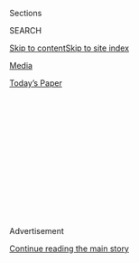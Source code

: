 <div id="app">

<div>

<div>

<div>

<div class="NYTAppHideMasthead css-1q2w90k e1suatyy0">

<div class="section css-ui9rw0 e1suatyy2">

<div class="css-eph4ug er09x8g0">

<div class="css-6n7j50">

</div>

<span class="css-1dv1kvn">Sections</span>

<div class="css-10488qs">

<span class="css-1dv1kvn">SEARCH</span>

</div>

[Skip to content](#site-content)[Skip to site
index](#site-index)

</div>

<div id="masthead-section-label" class="css-1wr3we4 eaxe0e00">

[Media](https://www.nytimes3xbfgragh.onion/pages/business/media/index.html)

</div>

<div class="css-10698na e1huz5gh0">

</div>

</div>

<div id="masthead-bar-one" class="section hasLinks css-15hmgas e1csuq9d3">

<div class="css-uqyvli e1csuq9d0">

</div>

<div class="css-1uqjmks e1csuq9d1">

</div>

<div class="css-9e9ivx">

[](https://myaccount.nytimes3xbfgragh.onion/auth/login?response_type=cookie&client_id=vi)

</div>

<div class="css-1bvtpon e1csuq9d2">

[Today’s
Paper](https://www.nytimes3xbfgragh.onion/section/todayspaper)

</div>

</div>

</div>

</div>

<div data-aria-hidden="false">

<div id="site-content" data-role="main">

<div>

<div class="css-1aor85t" style="opacity:0.000000001;z-index:-1;visibility:hidden">

<div class="css-1hqnpie">

<div class="css-epjblv">

<span class="css-17xtcya">[Media](/pages/business/media/index.html)</span><span class="css-x15j1o">|</span><span class="css-fwqvlz">Internal
Inquiry Sealed the Fate of Roger Ailes at
Fox</span>

</div>

<div class="css-k008qs">

<div class="css-1iwv8en">

<span class="css-18z7m18"></span>

<div>

</div>

</div>

<span class="css-1n6z4y">https://nyti.ms/2aadvsX</span>

<div class="css-1705lsu">

<div class="css-4xjgmj">

<div class="css-4skfbu" data-role="toolbar" data-aria-label="Social Media Share buttons, Save button, and Comments Panel with current comment count" data-testid="share-tools">

  - 
  - 
  - 
  - 
    
    <div class="css-6n7j50">
    
    </div>

  - 

</div>

</div>

</div>

</div>

</div>

</div>

<div class="css-13pd83m">

</div>

<div id="top-wrapper" class="css-1sy8kpn">

<div id="top-slug" class="css-l9onyx">

Advertisement

</div>

[Continue reading the main
story](#after-top)

<div class="ad top-wrapper" style="text-align:center;height:100%;display:block;min-height:250px">

<div id="top" class="place-ad" data-position="top" data-size-key="top">

</div>

</div>

<div id="after-top">

</div>

</div>

<div id="sponsor-wrapper" class="css-1hyfx7x">

<div id="sponsor-slug" class="css-19vbshk">

Supported by

</div>

[Continue reading the main
story](#after-sponsor)

<div id="sponsor" class="ad sponsor-wrapper" style="text-align:center;height:100%;display:block">

</div>

<div id="after-sponsor">

</div>

</div>

<div class="css-1vkm6nb ehdk2mb0">

# Internal Inquiry Sealed the Fate of Roger Ailes at Fox

</div>

<div class="css-79elbk" data-testid="photoviewer-wrapper">

<div class="css-z3e15g" data-testid="photoviewer-wrapper-hidden">

</div>

<div class="css-1a48zt4 ehw59r15" data-testid="photoviewer-children">

![<span class="css-16f3y1r e13ogyst0" data-aria-hidden="true">Roger
Ailes and his wife, Elizabeth Tilson. Mr. Ailes is negotiating his exit
from Fox
News.</span><span class="css-cnj6d5 e1z0qqy90" itemprop="copyrightHolder"><span class="css-1ly73wi e1tej78p0">Credit...</span><span><span>Drew
Angerer/Getty
Images</span></span></span>](https://static01.graylady3jvrrxbe.onion/images/2016/07/21/business/21ailes1/21ailes1-articleLarge.jpg?quality=75&auto=webp&disable=upscale)

</div>

</div>

<div class="css-xt80pu e12qa4dv0">

<div class="css-18e8msd">

<div class="css-vp77d3 epjyd6m0">

<div class="css-1baulvz">

By [<span class="css-1baulvz" itemprop="name">Jim
Rutenberg</span>](http://www.nytimes3xbfgragh.onion/by/jim-rutenberg),
[<span class="css-1baulvz" itemprop="name">Ben
Protess</span>](http://www.nytimes3xbfgragh.onion/by/ben-protess) and
[<span class="css-1baulvz last-byline" itemprop="name">Emily
Steel</span>](https://www.nytimes3xbfgragh.onion/by/emily-steel)

</div>

</div>

  - July 20,
    2016

  - 
    
    <div class="css-4xjgmj">
    
    <div class="css-d8bdto" data-role="toolbar" data-aria-label="Social Media Share buttons, Save button, and Comments Panel with current comment count" data-testid="share-tools">
    
      - 
      - 
      - 
      - 
        
        <div class="css-6n7j50">
        
        </div>
    
      - 
    
    </div>
    
    </div>

</div>

</div>

<div class="section meteredContent css-1r7ky0e" name="articleBody" itemprop="articleBody">

<div class="css-1fanzo5 StoryBodyCompanionColumn">

<div class="css-53u6y8">

Executives at 21st Century Fox decided to end the tenure of Roger Ailes
after lawyers they hired to investigate an allegation of sexual
harassment against him took statements from at least six other women who
described inappropriate behavior from Mr. Ailes, two people briefed on
the inquiry said Wednesday.

One of the people said that the details of the allegations, while
unverified, were troubling enough that they left 21st Century Fox little
choice but to force an end to Mr. Ailes’s reign as chairman and chief
executive of Fox News, given the potential liability they presented to
the company both legally and in terms of its own corporate culture.

The people with knowledge of the state of discussions over Mr. Ailes’s
exit agreement said both sides were working toward an accommodation that
would recognize Mr. Ailes’s service to the company as the founder and
leader of Fox News, which sits atop the cable news ratings and is a
major profit engine for 21st Century Fox. The agreement could also
include a provision for him to continue with Fox as a consultant.

But given the personalities and complications involved, the situation
was fluid enough that no accommodation had been reached by Wednesday
night.

</div>

</div>

<div class="css-1fanzo5 StoryBodyCompanionColumn">

<div class="css-53u6y8">

Fox News did not respond to requests for comment on the status of the
discussions or on the investigation, which is being conducted by the law
firm [Paul, Weiss, Rifkind, Wharton &
Garrison](http://www.paulweiss.com/). Lawyers for Mr. Ailes did not
respond to requests for comment.

Mr. Ailes has denied the allegations of sexual harassment and more than
a dozen Fox News staff members, including some top stars, have publicly
supported him.

The people briefed on the investigation, who would not speak for
attribution because of the sensitivity of the investigation, stressed
that it was narrowly focused on the allegations against Mr. Ailes, and
not the broader climate at the network.

But Mr. Ailes’s departure will have much wider implications.

Given Fox News’s place as a central hub for conservative opinion — not
to mention as a primary outlet for the Republican nominee for president,
Donald J. Trump — the shape of its post-Ailes operation goes beyond
corporate intrigue at 21st Century Fox, and could have consequences for
the national political dialogue.

In the two weeks since Gretchen Carlson, a former Fox anchor, filed suit
against Mr. Ailes, the Murdoch family, which runs 21st Century Fox, has
made it clear that its decision to take the allegations seriously was in
keeping with its desire to follow modern standards for office conduct,
and that these needed to extend to Fox News, as well.

</div>

</div>

<div class="css-1fanzo5 StoryBodyCompanionColumn">

<div class="css-53u6y8">

The question in the post-Ailes environment is to what extent the
Murdochs decide to continue on with Mr. Ailes’s current management team.
That, in turn, could determine the future approach and look of the
network, which is the outlet of choice for conservative-leaning viewers
seeking an alternative to the mainstream media.

Speculation about who Mr. Ailes’s successor would be transfixed the
media world on Wednesday, with focus on outsiders such as the CBS News
president, David Rhodes, who had worked at Fox News for several years;
one of Mr. Ailes’s current lieutenants, like Bill Shine or Michael
Clemente; the New York Post chief executive Jesse Angelo or someone from
conservative media like Christopher Ruddy, the founder and chief
executive of Newsmax Media Inc.

At least for the day, fears that some of Fox News’s prime-time stars,
like Bill O’Reilly, Sean Hannity and Greta Van Susteren, would exercise
contract clauses to leave with Mr. Ailes’s loss of his chairmanship,
appeared to abate. Network staff members were acutely focused on Megyn
Kelly, who had hinted in recent months she wanted to leave the network.
She was one of the women who told Paul, Weiss investigators that Mr.
Ailes had acted improperly with her, one of the people briefed on the
inquiry said Tuesday.

Ms. Kelly maintained her silence on Wednesday. But as the end of Mr.
Ailes’s chairmanship approached, it appeared to embolden other women to
discuss their own experiences at the network. Several spoke with
reporters on condition that they not be named.

In interviews, several current and former Fox News employees said
inappropriate comments about a woman’s appearance and her sex life were
frequent in the newsroom.

The newsroom has been on edge in the weeks since Ms. Carlson filed her
suit, one person said. Everybody wants to talk about the drama but
nobody wants to talk in the open, the person said.

As of Wednesday evening, staff members had not received an email from
21st Century Fox, Fox News or Mr. Ailes informing them about the events
that have transpired, the investigation or the future of the network.

</div>

</div>

<div class="css-1fanzo5 StoryBodyCompanionColumn">

<div class="css-53u6y8">

The swift pace of events at Fox News — only two weeks passed between Ms.
Carlson’s filing of her lawsuit and the negotiations to end Mr. Ailes’s
leadership — were especially surprising for a network that has made its
name by embracing “politically incorrect” themes, something in keeping
with the brash personalities of both Mr. Ailes and the 21st Century Fox
patriarch, Rupert Murdoch. Female hosts in skirts, sitting behind
translucent desks that can highlight their legs, have always been a
network trademark.

To completely move away from that ethos would be to fundamentally change
the network. And 21st Century Fox’s leadership will have to be mindful
of maintaining its special relationship with viewers that Mr. Ailes has
so carefully cultivated, and which is central to the financial and
ratings success of the network.

Mr. Murdoch will ultimately determine that direction in close
consultation — and perhaps even some deference — to the two sons he is
grooming to succeed him, Lachlan and James Murdoch. The latter, at
least, is known to have different politics from his father.

So far, none of the three has made any public statement about the
network, its future or, for that matter, Mr. Ailes.

</div>

</div>

</div>

<div>

</div>

<div>

</div>

<div>

</div>

<div>

<div id="bottom-wrapper" class="css-1ede5it">

<div id="bottom-slug" class="css-l9onyx">

Advertisement

</div>

[Continue reading the main
story](#after-bottom)

<div id="bottom" class="ad bottom-wrapper" style="text-align:center;height:100%;display:block;min-height:90px">

</div>

<div id="after-bottom">

</div>

</div>

</div>

</div>

</div>

## Site Index

<div>

</div>

## Site Information Navigation

  - [© <span>2020</span> <span>The New York Times
    Company</span>](https://help.nytimes3xbfgragh.onion/hc/en-us/articles/115014792127-Copyright-notice)

<!-- end list -->

  - [NYTCo](https://www.nytco.com/)
  - [Contact
    Us](https://help.nytimes3xbfgragh.onion/hc/en-us/articles/115015385887-Contact-Us)
  - [Work with us](https://www.nytco.com/careers/)
  - [Advertise](https://nytmediakit.com/)
  - [T Brand Studio](http://www.tbrandstudio.com/)
  - [Your Ad
    Choices](https://www.nytimes3xbfgragh.onion/privacy/cookie-policy#how-do-i-manage-trackers)
  - [Privacy](https://www.nytimes3xbfgragh.onion/privacy)
  - [Terms of
    Service](https://help.nytimes3xbfgragh.onion/hc/en-us/articles/115014893428-Terms-of-service)
  - [Terms of
    Sale](https://help.nytimes3xbfgragh.onion/hc/en-us/articles/115014893968-Terms-of-sale)
  - [Site
    Map](https://spiderbites.nytimes3xbfgragh.onion)
  - [Help](https://help.nytimes3xbfgragh.onion/hc/en-us)
  - [Subscriptions](https://www.nytimes3xbfgragh.onion/subscription?campaignId=37WXW)

</div>

</div>

</div>

</div>
